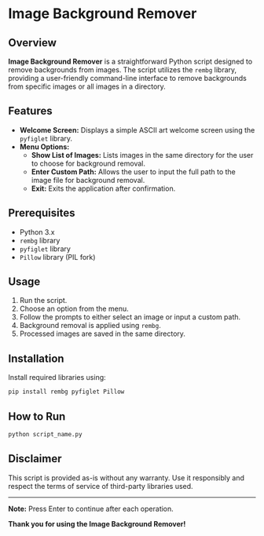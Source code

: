 # Image Background Remover

## Overview

**Image Background Remover** is a straightforward Python script designed to remove backgrounds from images. The script utilizes the `rembg` library, providing a user-friendly command-line interface to remove backgrounds from specific images or all images in a directory.

## Features

- **Welcome Screen:** Displays a simple ASCII art welcome screen using the `pyfiglet` library.
- **Menu Options:**
  - **Show List of Images:** Lists images in the same directory for the user to choose for background removal.
  - **Enter Custom Path:** Allows the user to input the full path to the image file for background removal.
  - **Exit:** Exits the application after confirmation.

## Prerequisites

- Python 3.x
- `rembg` library
- `pyfiglet` library
- `Pillow` library (PIL fork)

## Usage

1. Run the script.
2. Choose an option from the menu.
3. Follow the prompts to either select an image or input a custom path.
4. Background removal is applied using `rembg`.
5. Processed images are saved in the same directory.

## Installation

Install required libraries using:

```bash
pip install rembg pyfiglet Pillow
```

## How to Run

```bash
python script_name.py
```

## Disclaimer

This script is provided as-is without any warranty. Use it responsibly and respect the terms of service of third-party libraries used.

---

**Note:** Press Enter to continue after each operation.

**Thank you for using the Image Background Remover!**
